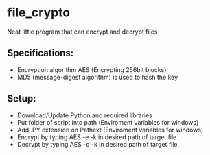 # file_crypto
Neat little program that can encrypt and decrypt files 
## Specifications: ##

* Encryption algorithm AES (Encrypting 256bit blocks)
* MD5 (message-digest algorithm) is used to hash the key

## Setup: ##
* Download/Update Python and required libraries
* Put folder of script into path (Enviroment variables for windows)
* Add .PY extension on Pathext (Enviroment variables for windows)
* Encrypt by typing AES -e <filename> -k <key> in desired path of target file
* Decrypt by typing AES -d <filename> -k <key> in desired path of target file

